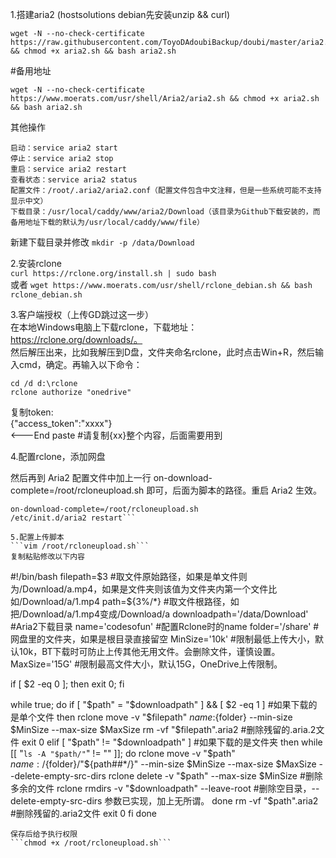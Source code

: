1.搭建aria2 (hostsolutions debian先安装unzip && curl)  
```
wget -N --no-check-certificate https://raw.githubusercontent.com/ToyoDAdoubiBackup/doubi/master/aria2.sh && chmod +x aria2.sh && bash aria2.sh  
```
#备用地址  
```
wget -N --no-check-certificate https://www.moerats.com/usr/shell/Aria2/aria2.sh && chmod +x aria2.sh && bash aria2.sh  
```
其他操作  
```
启动：service aria2 start  
停止：service aria2 stop  
重启：service aria2 restart  
查看状态：service aria2 status  
配置文件：/root/.aria2/aria2.conf（配置文件包含中文注释，但是一些系统可能不支持显示中文）
下载目录：/usr/local/caddy/www/aria2/Download（该目录为Github下载安装的，而备用地址下载的默认为/usr/local/caddy/www/file）
```
新建下载目录并修改
```mkdir -p /data/Download```


2.安装rclone  
```curl https://rclone.org/install.sh | sudo bash```  
或者
```wget https://www.moerats.com/usr/shell/rclone_debian.sh && bash rclone_debian.sh```

3.客户端授权（上传GD跳过这一步）  
在本地Windows电脑上下载rclone，下载地址：https://rclone.org/downloads/。   
然后解压出来，比如我解压到D盘，文件夹命名rclone，此时点击Win+R，然后输入cmd，确定。再输入以下命令：
```
cd /d d:\rclone
rclone authorize "onedrive"
```
复制token:  
{"access_token":"xxxx"}  
<---End paste    #请复制{xx}整个内容，后面需要用到

4.配置rclone，添加网盘  

然后再到 Aria2 配置文件中加上一行 on-download-complete=/root/rcloneupload.sh 即可，后面为脚本的路径。重启 Aria2 生效。  
```vim /root/.aria2/aria2.conf  
on-download-complete=/root/rcloneupload.sh  
/etc/init.d/aria2 restart```

5.配置上传脚本  
```vim /root/rcloneupload.sh```
复制粘贴修改以下内容  
```
#!/bin/bash
filepath=$3	 #取文件原始路径，如果是单文件则为/Download/a.mp4，如果是文件夹则该值为文件夹内第一个文件比如/Download/a/1.mp4
path=${3%/*}	 #取文件根路径，如把/Download/a/1.mp4变成/Download/a
downloadpath='/data/Download'	#Aria2下载目录
name='codesofun' #配置Rclone时的name
folder='/share'	 #网盘里的文件夹，如果是根目录直接留空
MinSize='10k'	 #限制最低上传大小，默认10k，BT下载时可防止上传其他无用文件。会删除文件，谨慎设置。
MaxSize='15G'	 #限制最高文件大小，默认15G，OneDrive上传限制。

if [ $2 -eq 0 ]; then exit 0; fi

while true; do
if [ "$path" = "$downloadpath" ] && [ $2 -eq 1 ]	#如果下载的是单个文件
    then
    rclone move -v "$filepath" ${name}:${folder} --min-size $MinSize --max-size $MaxSize
    rm -vf "$filepath".aria2	#删除残留的.aria.2文件
    exit 0
elif [ "$path" != "$downloadpath" ]	#如果下载的是文件夹
    then
    while [[ "`ls -A "$path/"`" != "" ]]; do
    rclone move -v "$path" ${name}:/${folder}/"${path##*/}" --min-size $MinSize --max-size $MaxSize --delete-empty-src-dirs
    rclone delete -v "$path" --max-size $MinSize	#删除多余的文件
    rclone rmdirs -v "$downloadpath" --leave-root	#删除空目录，--delete-empty-src-dirs 参数已实现，加上无所谓。
    done
    rm -vf "$path".aria2	#删除残留的.aria2文件
    exit 0
fi
done
```
保存后给予执行权限  
```chmod +x /root/rcloneupload.sh```
